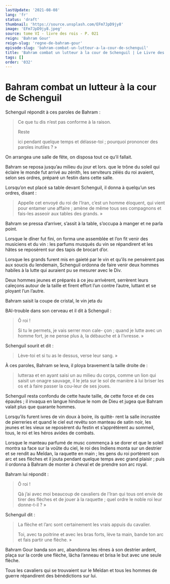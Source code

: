```yaml
---
lastUpdate: '2021-08-08'
lang: 'fr'
status: 'draft'
thumbnail: 'https://source.unsplash.com/EFm7JpD9jy8'
image: 'EFm7JpD9jy8.jpeg'
source: tome VI - livre des rois - P. 021
reign: 'Bahram Gour'
reign-slug: 'regne-de-bahram-gour'
episode-slug: 'bahram-combat-un-lutteur-a-la-cour-de-schenguil'
title: 'Bahram combat un lutteur à la cour de Schenguil | Le Livre des Rois | Shâhnâmeh'
tags: []
order: '032'
---
```


<!-- LTeX: language=fr -->

# Bahram combat un lutteur à la cour de Schenguil

Schenguil répondit à ces paroles de Bahram :

> Ce que tu dis n’est pas conforme à la raison.
>
> Reste
>
> ici pendant quelque temps et délasse-toi ; pourquoi prononcer des paroles inutiles ? »

On arrangea une salle de fête, on disposa tout ce qu’il fallait.

Bahram se reposa jusqu’au milieu du jour et lors. que le trône du soleil qui éclaire le monde fut arrivé au zénith, les serviteurs zélés du roi avaient, selon ses ordres, préparé un festin dans cette salle.

Lorsqu’on eut placé sa table devant Schenguil, il donna à quelqu’un ses ordres, disant :

> Appelle cet envoyé du roi de l’Iran, c’est un homme éloquent, qui vient pour entamer une affaire ; amène de même tous ses compagnons et fais-les asseoir aux tables des grands. »

Bahram se pressa d’arriver, s’assit à la table, s’occupa à manger et ne parla point.

Lorsque le dîner fut fini, on forma une assemblée et l’on fit venir des musiciens et du vin : les parfums musqués du vin se répandirent et les hâtes se reposèrent sur des tapis de brocart d’or.

Lorsque les grands furent mis en gaieté par le vin et qu’ils ne pensèrent pas aux soucis du lendemain, Schenguil ordonna de faire venir deux hommes habiles à la lutte qui auraient pu se mesurer avec le Div.

Deux hommes jeunes et préparés à ce jeu arrivèrent, serrèrent leurs caleçons autour de la taille et firent effort l’un contre l’autre, luttant et se ployant l’un l’autre.

Bahram saisit la coupe de cristal, le vin jeta du

BAI-trouble dans son cerveau et il dit à Schenguil :

> Ô roi !
>
> Si tu le permets, je vais serrer mon cale-
çon ; quand je lutte avec un homme fort, je ne pense plus à, la débauche et à l’ivresse. »

Schenguil sourit et dit :

> Lève-toi et si tu as le dessus, verse leur sang. »

À ces paroles, Bahram se leva, il ploya bravement la taille droite de :

> lutteraa et en ayant saisi un au milieu du corps, comme un lion qui saisit un onagre sauvage, il le jeta sur le sol de manière à lui briser les os et à faire passer la cou-leur de ses joues.

Schenguil resta confondu de cette haute taille, de cette force et de ces épaules ; il invaqua en langue hindoue le nom de Dieu et jugea que Bahram valait plus que quarante hommes.

Lorsqu’ils furent ivres de vin doux à boire, ils quittè-
rent la salle incrustée de pierreries et quand le ciel eut revêtu son manteau de satin noir, les jeunes et les vieux se reposèrent du festin et s’apprétèrent au sommeil, tous, le roi et les héros avides de combats.

Lorsque le manteau parfumé de musc commença à se dorer et que le soleil montra sa face sur la voûte du ciel, le roi des Indiens monta sur un destrier et se rendit au Meîdan, la raquette en main ; les gens du roi portèrent son arc et ses flèches et il jouta pendant quelque temps avec grand plaisir ; puis il ordonna à Bahram de monter à cheval et de prendre son arc royal.

Bahram lui répondit :

> Ô roi !
>
> Qà j’ai avec moi beaucoup de cavaliers de l’Iran qui tous ont envie de tirer des flèches et de jouer à la raquette ; quel ordre le noble roi leur donne-t-il ? »

Schenguil dit :

> La flèche et l’arc sont certainement les vrais appuis du cavalier.
>
> Toi, avec ta poitrine et avec les bras forts, lève ta main, bande ton arc et fais partir une flèche. »

Bahram Gour banda son arc, abandonna les rênes à son destrier ardent, plaça sur la corde une flèche, lâcha l’anneau et brisa le but avec une seule flèche.

Tous les cavaliers qui se trouvaient sur le Meïdan et tous les hommes de guerre répandirent des bénédictions sur lui.
